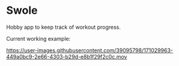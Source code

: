 # Swole

Hobby app to keep track of workout progress.

Current working example:

https://user-images.githubusercontent.com/39095798/171029963-449a0bc9-2e66-4303-b29d-e8b1f29f2c0c.mov

